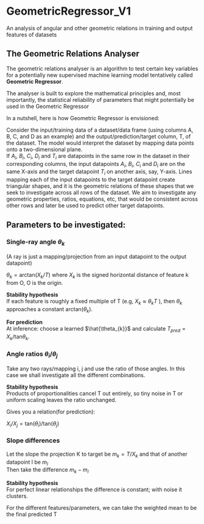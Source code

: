 # GeometricRegressor_V1
An analysis of angular and other geometric relations in training and output features of datasets
## The Geometric Relations Analyser

The geometric relations analyser is an algorithm to test certain key variables for a potentially new supervised machine learning model tentatively called **Geometric Regressor**.

The analyser is built to explore the mathematical principles and, most importantly, the statistical reliability of parameters that might potentially be used in the Geometric Regressor

In a nutshell, here is how Geometric Regressor is envisioned:

Consider the input/training data of a dataset/data frame (using columns A, B, C, and D as an example) and the output/prediction/target column, T, of the dataset. The model would interpret the dataset by mapping data points onto a two-dimensional plane.  
If $A_i$, $B_i$, $C_i$, $D_i$ and $T_i$ are datapoints in the same row in the dataset in their corresponding columns, the input datapoints  $A_i$, $B_i$, $C_i$ and $D_i$ are on the same X-axis and the target datapoint $T_i$ on another axis, say, Y-axis. Lines mapping each of the input datapoints to the target datapoint create triangular shapes, and it is the geometric relations of these shapes that we seek to investigate across all rows of the dataset. We aim to investigate any geometric properties, ratios, equations, etc, that would be consistent across other rows and later be used to predict other target datapoints.

## Parameters to be investigated:

### Single-ray angle $\theta_{k}$
(A ray is just a mapping/projection from an input datapoint to the output datapoint)

$\theta_{k} = \text{arctan}(X_{k}/T)$ where $X_{k}$ is the signed horizontal distance of feature k from O, O is the origin.  

**Stability hypothesis**  
If each feature is roughly a fixed multiple of T (e.g, $X_{k} ≈ \theta_{k}T$ ), then $\theta_{k}$ approaches a constant arctan$(\theta_{k})$.

**For prediction**  
At inference: choose a learned $\hat{\theta_{k}}$ and calculate  $T_{pred} =  X_{k}/\text{tan} \theta_{k}$.  

### Angle ratios $\theta_{i}/\theta_{j}$

Take any two rays/mapping i, j and use the ratio of those angles. In this case we shall investigate all the different combinations.

**Stability hypothesis**  
Products of proportionalities cancel T out entirely, so tiny noise in T or uniform scaling leaves the ratio unchanged.

Gives you a relation(for prediction):  
   
$X_{i}/X_{j} = \text{tan}(\theta_{i})/\text{tan}(\theta_{j})$

### Slope differences  

Let the slope the projection K to target be $m_{k} = T/X_{k}$ and that of another datapoint l be $m_{l}$  
Then take the difference $m_{k} - m_{l}$

**Stability hypothesis**  
For perfect linear relationships the difference is constant; with noise it clusters.

For the different features/parameters, we can take the weighted mean to be the final predicted T



